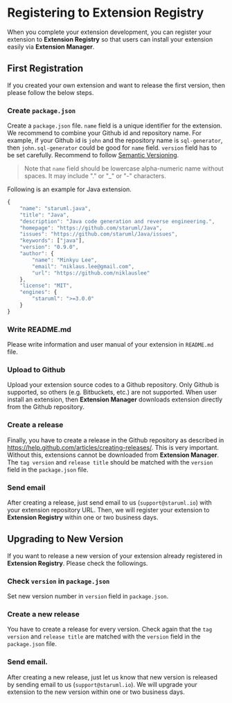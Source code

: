 Registering to Extension Registry
=================================

<!-- toc -->

When you complete your extension development, you can register your extension to __Extension Registry__ so that users can install your extension easily via __Extension Manager__.

## First Registration

If you created your own extension and want to release the first version, then please follow the below steps.

### Create `package.json`

Create a `package.json` file. `name` field is a unique identifier for the extension. We recommend to combine your Github id and repository name. For example, if your Github id is `john` and the repository name is `sql-generator`, then `john.sql-generator` could be good for `name` field. `version` field has to be set carefully. Recommend to follow [Semantic Versioning](http://semver.org/).

> Note that `name` field should be lowercase alpha-numeric name without spaces. It may include "." or "_" or "-" characters.

Following is an example for Java extension.

```javascript
{
    "name": "staruml.java",
    "title": "Java",
    "description": "Java code generation and reverse engineering.",
    "homepage": "https://github.com/staruml/Java",
    "issues": "https://github.com/staruml/Java/issues",
    "keywords": ["java"],
    "version": "0.9.0",
    "author": {
        "name": "Minkyu Lee",
        "email": "niklaus.lee@gmail.com",
        "url": "https://github.com/niklauslee"
    },
    "license": "MIT",
    "engines": {
        "staruml": ">=3.0.0"
    }
}
```

### Write README.md

Please write information and user manual of your extension in `README.md` file.

### Upload to Github

Upload your extension source codes to a Github repository. Only Github is supported, so others (e.g. Bitbuckets, etc.) are not supported. When user install an extension, then __Extension Manager__ downloads extension directly from the Github repository.

### Create a release

Finally, you have to create a release in the Github repository as described in https://help.github.com/articles/creating-releases/. This is very important. Without this, extensions cannot be downloaded from __Extension Manager__. The `tag version` and `release title` should be matched with the `version` field in the `package.json` file.

### Send email

After creating a release, just send email to us (`support@staruml.io`) with your extension repository URL. Then, we will register your extension to __Extension Registry__ within one or two business days.

## Upgrading to New Version

If you want to release a new version of your extension already registered in __Extension Registry__. Please check the followings.

### Check `version` in `package.json`

Set new version number in `version` field in `package.json`.

### Create a new release

You have to create a release for every version. Check again that the `tag version` and `release title` are matched with the `version` field in the `package.json` file.

### Send email.

After creating a new release, just let us know that new version is released by sending email to us (`support@staruml.io`). We will upgrade your extension to the new version within one or two business days.